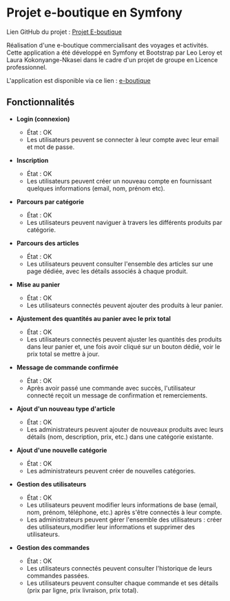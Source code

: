# Projet e-boutique en Symfony

Lien GitHub du projet : [Projet E-boutique](https://github.com/Yorellll/e-boutique)

Réalisation d'une e-boutique commercialisant des voyages et activités. Cette application a été développé en Symfony et Bootstrap par Leo Leroy et Laura Kokonyange-Nkasei dans le cadre d'un projet de groupe en Licence professionnel.

L'application est disponible via ce lien : [e-boutique](https://leroy.alwaysdata.net)

## Fonctionnalités

- **Login (connexion)**
    - État : OK
    - Les utilisateurs peuvent se connecter à leur compte avec leur email et mot de passe.

- **Inscription**
    - État : OK
    - Les utilisateurs peuvent créer un nouveau compte en fournissant quelques informations (email, nom, prénom etc).

- **Parcours par catégorie**
    - État : OK
    - Les utilisateurs peuvent naviguer à travers les différents produits par catégorie.

- **Parcours des articles**
    - État : OK
    - Les utilisateurs peuvent consulter l'ensemble des articles sur une page dédiée, avec les détails associés à chaque produit.

- **Mise au panier**
    - État : OK
    - Les utilisateurs connectés peuvent ajouter des produits à leur panier.

- **Ajustement des quantités au panier avec le prix total**
    - État : OK
    - Les utilisateurs connectés peuvent ajuster les quantités des produits dans leur panier et, une fois avoir cliqué sur un bouton dédié, voir le prix total se mettre à jour.

- **Message de commande confirmée**
    - État : OK
    - Après avoir passé une commande avec succès, l'utilisateur connecté reçoit un message de confirmation et remerciements.

- **Ajout d'un nouveau type d'article**
    - État : OK
    - Les administrateurs peuvent ajouter de nouveaux produits avec leurs détails (nom, description, prix, etc.) dans une catégorie existante.

- **Ajout d'une nouvelle catégorie**
    - État : OK
    - Les administrateurs peuvent créer de nouvelles catégories.

- **Gestion des utilisateurs**
    - État : OK
    - Les utilisateurs peuvent modifier leurs informations de base (email, nom, prénom, téléphone, etc.) après s'être connectés à leur compte.
    - Les administrateurs peuvent gérer l'ensemble des utilisateurs : créer des utilisateurs,modifier leur informations et supprimer des utilisateurs.

- **Gestion des commandes**
    - État : OK
    - Les utilisateurs connectés peuvent consulter l'historique de leurs commandes passées.
    - Les utilisateurs peuvent consulter chaque commande et ses détails (prix par ligne, prix livraison, prix total).